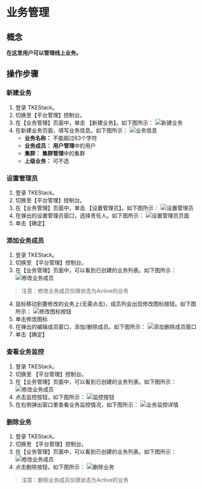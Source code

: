 # 业务管理
## 概念
**在这里用户可以管理线上业务。**

## 操作步骤
### 新建业务

1. 登录 TKEStack。
2. 切换至【平台管理】控制台。
3. 在【业务管理】页面中，单击 【新建业务】。如下图所示：
![新建业务](../../../../images/新建业务.png)
4. 在新建业务页面，填写业务信息。如下图所示：
![业务信息](../../../../images/业务信息.png)
   + **业务名称：** 不能超过63个字符
   + **业务成员：** **用户管理**中的用户
   + **集群：** **集群管理**中的集群
   + **上级业务：** 可不选

### 设置管理员
1. 登录 TKEStack。
2. 切换至【平台管理】控制台。
3. 在【业务管理】页面中，单击 【设置管理员】。如下图所示：
![设置管理员](imagse/../../../../../images/设置管理员.png)
4. 在弹出的设置管理员窗口，选择责任人。如下图所示：
![设置管理员页面](../../../../images/设置管理员页面.png)
 5. 单击【确定】

### 添加业务成员
1. 登录 TKEStack。
2. 切换至 【平台管理】控制台。
3. 在【业务管理】页面中，可以看到已创建的业务列表。如下图所示：
![修改业务成员](../../../../images/业务列表.png)
> 注意：修改业务成员仅限状态为Active的业务
4. 鼠标移动到要修改的业务上(无需点击)，成员列会出现修改图标按钮。如下图所示：
![修改图标按钮](../../../../images/修改业务成员图标.png)
5. 单击修改图标 
6. 在弹出的编辑成员窗口，添加/删除成员。如下图所示：
![添加删除成员窗口](../../../../images/编辑业务成员.png)
7. 单击【确定】

### 查看业务监控
1. 登录 TKEStack。
2. 切换至 【平台管理】控制台。
3. 在【业务管理】页面中，可以看到已创建的业务列表。如下图所示：
![修改业务成员](../../../../images/业务列表.png)
4. 点击监控按钮，如下图所示：
![监控按钮](../../../../images/查看业务监控.png)
5. 在右侧弹出窗口里查看业务监控情况，如下图所示：
![业务监控详情](../../../../images/业务监控详情.png)

### 删除业务
1. 登录 TKEStack。
2. 切换至 【平台管理】控制台。
3. 在【业务管理】页面中，可以看到已创建的业务列表。如下图所示：
![修改业务成员](../../../../images/业务列表.png)
4. 点击删除按钮，如下图所示：
![删除业务](../../../../images/删除业务.png)
> 注意：删除业务成员仅限状态为Active的业务